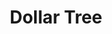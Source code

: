 ---
title: "Dollar Tree"
url: /virginia-beach/dollar-tree-north-great-neck-road/
shop: variety store
---